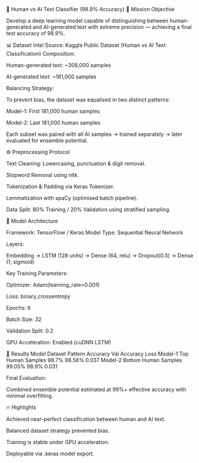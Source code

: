 🧠 Human vs AI Text Classifier (98.9% Accuracy)
🚀 Mission Objective

Develop a deep learning model capable of distinguishing between human-generated and AI-generated text with extreme precision — achieving a final test accuracy of 98.9%.

📊 Dataset Intel
Source: Kaggle Public Dataset (Human vs AI Text Classification)
Composition:

Human-generated text: ~308,000 samples

AI-generated text: ~181,000 samples

Balancing Strategy:

To prevent bias, the dataset was equalised in two distinct patterns:

Model-1: First 181,000 human samples

Model-2: Last 181,000 human samples

Each subset was paired with all AI samples → trained separately → later evaluated for ensemble potential.

⚙️ Preprocessing Protocol

Text Cleaning: Lowercasing, punctuation & digit removal.

Stopword Removal using nltk.

Tokenization & Padding via Keras Tokenizer.

Lemmatization with spaCy (optimised batch pipeline).

Data Split: 80% Training / 20% Validation using stratified sampling.

🧩 Model Architecture

Framework: TensorFlow / Keras
Model Type: Sequential Neural Network

Layers:

Embedding → LSTM (128 units) → Dense (64, relu) → Dropout(0.5) → Dense (1, sigmoid)


Key Training Parameters:

Optimizer: Adam(learning_rate=0.001)

Loss: binary_crossentropy

Epochs: 6

Batch Size: 32

Validation Split: 0.2

GPU Acceleration: Enabled (cuDNN LSTM)

🧠 Results
Model	  Dataset    Pattern	Accuracy	Val Accuracy	Loss
Model-1	Top Human Samples	98.7%	98.56%	0.037
Model-2	Bottom Human Samples	99.05%	98.9%	0.031

Final Evaluation:

Combined ensemble potential estimated at 99%+ effective accuracy with minimal overfitting.

🔥 Highlights

Achieved near-perfect classification between human and AI text.

Balanced dataset strategy prevented bias.

Training is stable under GPU acceleration.

Deployable via .keras model export.

